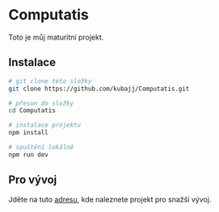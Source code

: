Computatis
==========

Toto je můj maturitní projekt.

## Instalace

``` bash
# git clone této složky
git clone https://github.com/kubajj/Computatis.git

# přesun do složky
cd Computatis

# instalace projektu
npm install

# spuštění lokálně
npm run dev
```

## Pro vývoj
Jděte na tuto [adresu](https://github.com/kubajj/ComputatisDevelopmentProject), kde naleznete projekt pro snažší vývoj.

